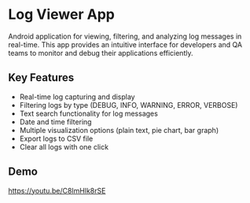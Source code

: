 # Log Viewer App

Android application for viewing, filtering, and analyzing log messages in real-time. This app provides an intuitive interface for developers and QA teams to monitor and debug their applications efficiently.

## Key Features

- Real-time log capturing and display
- Filtering logs by type (DEBUG, INFO, WARNING, ERROR, VERBOSE)
- Text search functionality for log messages
- Date and time filtering
- Multiple visualization options (plain text, pie chart, bar graph)
- Export logs to CSV file
- Clear all logs with one click

## Demo

https://youtu.be/C8ImHlk8rSE
